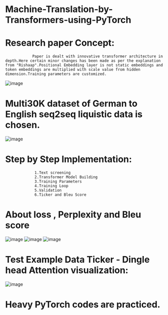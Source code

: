 # Machine-Translation-by-Transformers-using-PyTorch
# Research paper Concept:
                Paper is dealt with innovative transformer architecture in depth.Here certain minor changes has been made as per the explanation from "Rishaap".Positional Embedding layer is not static embeddings and token embeddings are multiplied with scale value from hidden dimension.Training parameters are customized.
  ![image](https://user-images.githubusercontent.com/82649993/124318293-0deac880-db96-11eb-8ff1-df33c8b019b9.png)
              
# Multi30K dataset of German to English seq2seq liquistic data is chosen.
![image](https://user-images.githubusercontent.com/82649993/124318407-3b377680-db96-11eb-8d53-5fdb09b5ae63.png)

# Step by Step Implementation:
                 1.Text screening
                 2.Transformer Model Building
                 3.Training Parameters
                 4.Training Loop
                 5.Validation
                 6.Ticker and Bleu Score

# About loss , Perplexity and Bleu score
![image](https://user-images.githubusercontent.com/82649993/124318741-be58cc80-db96-11eb-9e81-6d4369488302.png)
![image](https://user-images.githubusercontent.com/82649993/124318795-d3cdf680-db96-11eb-9e58-db7960462282.png)
![image](https://user-images.githubusercontent.com/82649993/124318896-00820e00-db97-11eb-9db7-afeb525d677d.png)

# Test Example Data Ticker - Dingle head Attention visualization:
![image](https://user-images.githubusercontent.com/82649993/124319105-5ce52d80-db97-11eb-8a56-154237d3e7a9.png)

# Heavy PyTorch codes are practiced.
